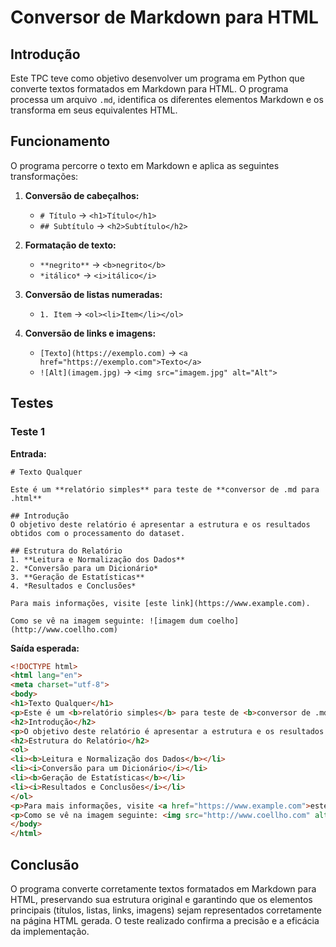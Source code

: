 # Conversor de Markdown para HTML

## Introdução

Este TPC teve como objetivo desenvolver um programa em Python que converte textos formatados em Markdown para HTML. O programa processa um arquivo `.md`, identifica os diferentes elementos Markdown e os transforma em seus equivalentes HTML.

## Funcionamento

O programa percorre o texto em Markdown e aplica as seguintes transformações:

1. **Conversão de cabeçalhos:**
   - `# Título` → `<h1>Título</h1>`
   - `## Subtítulo` → `<h2>Subtítulo</h2>`

2. **Formatação de texto:**
   - `**negrito**` → `<b>negrito</b>`
   - `*itálico*` → `<i>itálico</i>`

3. **Conversão de listas numeradas:**
   - `1. Item` → `<ol><li>Item</li></ol>`

4. **Conversão de links e imagens:**
   - `[Texto](https://exemplo.com)` → `<a href="https://exemplo.com">Texto</a>`
   - `![Alt](imagem.jpg)` → `<img src="imagem.jpg" alt="Alt">`

## Testes

### Teste 1

**Entrada:**
```
# Texto Qualquer

Este é um **relatório simples** para teste de **conversor de .md para .html**

## Introdução
O objetivo deste relatório é apresentar a estrutura e os resultados obtidos com o processamento do dataset.

## Estrutura do Relatório
1. **Leitura e Normalização dos Dados**
2. *Conversão para um Dicionário*
3. **Geração de Estatísticas**
4. *Resultados e Conclusões*

Para mais informações, visite [este link](https://www.example.com).

Como se vê na imagem seguinte: ![imagem dum coelho](http://www.coellho.com)
```

**Saída esperada:**
```html
<!DOCTYPE html>
<html lang="en">
<meta charset="utf-8">
<body>
<h1>Texto Qualquer</h1>
<p>Este é um <b>relatório simples</b> para teste de <b>conversor de .md para .html</b></p>
<h2>Introdução</h2>
<p>O objetivo deste relatório é apresentar a estrutura e os resultados obtidos com o processamento do dataset.</p>
<h2>Estrutura do Relatório</h2>
<ol>
<li><b>Leitura e Normalização dos Dados</b></li>
<li><i>Conversão para um Dicionário</i></li>
<li><b>Geração de Estatísticas</b></li>
<li><i>Resultados e Conclusões</i></li>
</ol>
<p>Para mais informações, visite <a href="https://www.example.com">este link</a>.</p>
<p>Como se vê na imagem seguinte: <img src="http://www.coellho.com" alt="imagem dum coelho"></p>
</body>
</html>
```

## Conclusão

O programa converte corretamente textos formatados em Markdown para HTML, preservando sua estrutura original e garantindo que os elementos principais (títulos, listas, links, imagens) sejam representados corretamente na página HTML gerada. O teste realizado confirma a precisão e a eficácia da implementação.